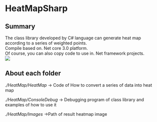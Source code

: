 # HeatMapSharp

## Summary
The class library developed by C# language can generate heat map according to a series of weighted points.</br>
Compile based on. Net core 3.0 platform.</br>
Of course, you can also copy code to use in. Net framework projects.</br>
<img src="https://github.com/RainkLH/HeatMapSharp/blob/master/HeatMap/Images/heatmap.png">


## About each folder
*./HeatMap/HeatMap* -> Code of How to convert a series of data into heat map

*./HeatMap/ConsoleDebug* -> Debugging program of class library and examples of how to use it

*./HeatMap/Images* ->Path of result heatmap image
